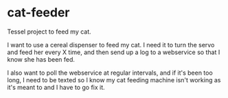 # cat-feeder
Tessel project to feed my cat.

I want to use a cereal dispenser to feed my cat. I need it to turn the servo and feed her every X time, and then send up a log to a webservice so that I know she has been fed.

I also want to poll the webservice at regular intervals, and if it's been too long, I need to be texted so I know my cat feeding machine isn't working as it's meant to and I have to go fix it.
